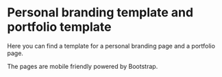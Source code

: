 # Personal branding template and portfolio template
Here you can find a template for a personal branding page and a portfolio page.

The pages are mobile friendly powered by Bootstrap.
